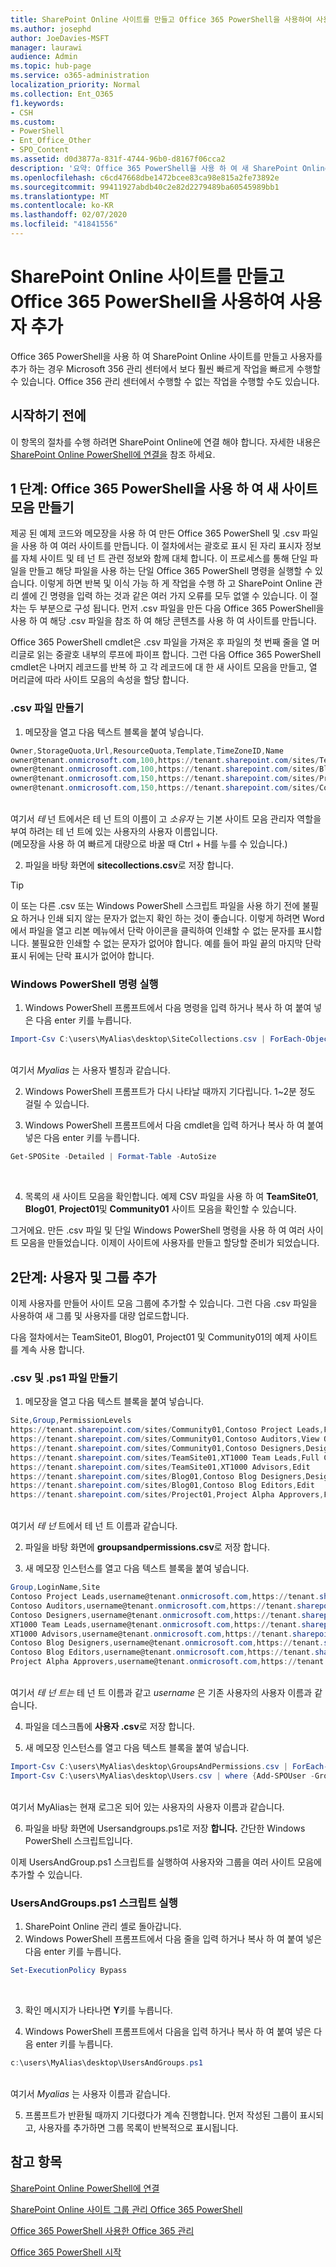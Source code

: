 ```yaml
---
title: SharePoint Online 사이트를 만들고 Office 365 PowerShell을 사용하여 사용자 추가
ms.author: josephd
author: JoeDavies-MSFT
manager: laurawi
audience: Admin
ms.topic: hub-page
ms.service: o365-administration
localization_priority: Normal
ms.collection: Ent_O365
f1.keywords:
- CSH
ms.custom:
- PowerShell
- Ent_Office_Other
- SPO_Content
ms.assetid: d0d3877a-831f-4744-96b0-d8167f06cca2
description: '요약: Office 365 PowerShell을 사용 하 여 새 SharePoint Online 사이트를 만든 다음 해당 사이트에 사용자 및 그룹을 추가 합니다.'
ms.openlocfilehash: c6cd47668dbe1472bcee83ca98e815a2fe73892e
ms.sourcegitcommit: 99411927abdb40c2e82d2279489ba60545989bb1
ms.translationtype: MT
ms.contentlocale: ko-KR
ms.lasthandoff: 02/07/2020
ms.locfileid: "41841556"
---
```

# <a name="create-sharepoint-online-sites-and-add-users-with-office-365-powershell"></a>SharePoint Online 사이트를 만들고 Office 365 PowerShell을 사용하여 사용자 추가

Office 365 PowerShell을 사용 하 여 SharePoint Online 사이트를 만들고 사용자를 추가 하는 경우 Microsoft 356 관리 센터에서 보다 훨씬 빠르게 작업을 빠르게 수행할 수 있습니다. Office 356 관리 센터에서 수행할 수 없는 작업을 수행할 수도 있습니다. 

## <a name="before-you-begin"></a>시작하기 전에

이 항목의 절차를 수행 하려면 SharePoint Online에 연결 해야 합니다. 자세한 내용은 [SharePoint Online PowerShell에 연결을](https://docs.microsoft.com/powershell/sharepoint/sharepoint-online/connect-sharepoint-online?view=sharepoint-ps) 참조 하세요.

## <a name="step-1-create-new-site-collections-using-office-365-powershell"></a>1 단계: Office 365 PowerShell을 사용 하 여 새 사이트 모음 만들기

제공 된 예제 코드와 메모장을 사용 하 여 만든 Office 365 PowerShell 및 .csv 파일을 사용 하 여 여러 사이트를 만듭니다. 이 절차에서는 괄호로 표시 된 자리 표시자 정보를 자체 사이트 및 테 넌 트 관련 정보와 함께 대체 합니다. 이 프로세스를 통해 단일 파일을 만들고 해당 파일을 사용 하는 단일 Office 365 PowerShell 명령을 실행할 수 있습니다. 이렇게 하면 반복 및 이식 가능 하 게 작업을 수행 하 고 SharePoint Online 관리 셸에 긴 명령을 입력 하는 것과 같은 여러 가지 오류를 모두 없앨 수 있습니다. 이 절차는 두 부분으로 구성 됩니다. 먼저 .csv 파일을 만든 다음 Office 365 PowerShell을 사용 하 여 해당 .csv 파일을 참조 하 여 해당 콘텐츠를 사용 하 여 사이트를 만듭니다.

Office 365 PowerShell cmdlet은 .csv 파일을 가져온 후 파일의 첫 번째 줄을 열 머리글로 읽는 중괄호 내부의 루프에 파이프 합니다. 그런 다음 Office 365 PowerShell cmdlet은 나머지 레코드를 반복 하 고 각 레코드에 대 한 새 사이트 모음을 만들고, 열 머리글에 따라 사이트 모음의 속성을 할당 합니다.

### <a name="create-a-csv-file"></a>.csv 파일 만들기

1. 메모장을 열고 다음 텍스트 블록을 붙여 넣습니다.<br/>

```powershell
Owner,StorageQuota,Url,ResourceQuota,Template,TimeZoneID,Name
owner@tenant.onmicrosoft.com,100,https://tenant.sharepoint.com/sites/TeamSite01,25,EHS#1,10,Contoso Team Site
owner@tenant.onmicrosoft.com,100,https://tenant.sharepoint.com/sites/Blog01,25,BLOG#0,10,Contoso Blog
owner@tenant.onmicrosoft.com,150,https://tenant.sharepoint.com/sites/Project01,25,PROJECTSITE#0,10,Project Alpha
owner@tenant.onmicrosoft.com,150,https://tenant.sharepoint.com/sites/Community01,25,COMMUNITY#0,10,Community Site
```
<br/>여기서 *테* 넌 트에서은 테 넌 트의 이름이 고 *소유자* 는 기본 사이트 모음 관리자 역할을 부여 하려는 테 넌 트에 있는 사용자의 사용자 이름입니다.<br/>(메모장을 사용 하 여 빠르게 대량으로 바꿀 때 Ctrl + H를 누를 수 있습니다.)<br/>

2. 파일을 바탕 화면에 **sitecollections.csv**로 저장 합니다.<br/>

> [!TIP]
> 이 또는 다른 .csv 또는 Windows PowerShell 스크립트 파일을 사용 하기 전에 불필요 하거나 인쇄 되지 않는 문자가 없는지 확인 하는 것이 좋습니다. 이렇게 하려면 Word에서 파일을 열고 리본 메뉴에서 단락 아이콘을 클릭하여 인쇄할 수 없는 문자를 표시합니다. 불필요한 인쇄할 수 없는 문자가 없어야 합니다. 예를 들어 파일 끝의 마지막 단락 표시 뒤에는 단락 표시가 없어야 합니다.

### <a name="run-the-windows-powershell-command"></a>Windows PowerShell 명령 실행

1. Windows PowerShell 프롬프트에서 다음 명령을 입력 하거나 복사 하 여 붙여 넣은 다음 enter 키를 누릅니다.<br/>
```powershell
Import-Csv C:\users\MyAlias\desktop\SiteCollections.csv | ForEach-Object {New-SPOSite -Owner $_.Owner -StorageQuota $_.StorageQuota -Url $_.Url -NoWait -ResourceQuota $_.ResourceQuota -Template $_.Template -TimeZoneID $_.TimeZoneID -Title $_.Name}
```
<br/>여기서 *Myalias* 는 사용자 별칭과 같습니다.<br/>

2. Windows PowerShell 프롬프트가 다시 나타날 때까지 기다립니다. 1~2분 정도 걸릴 수 있습니다.<br/>

3. Windows PowerShell 프롬프트에서 다음 cmdlet을 입력 하거나 복사 하 여 붙여 넣은 다음 enter 키를 누릅니다.<br/>

```powershell
Get-SPOSite -Detailed | Format-Table -AutoSize
```
<br/>

4. 목록의 새 사이트 모음을 확인합니다. 예제 CSV 파일을 사용 하 여 **TeamSite01**, **Blog01**, **Project01**및 **Community01** 사이트 모음을 확인할 수 있습니다.

그거에요. 만든 .csv 파일 및 단일 Windows PowerShell 명령을 사용 하 여 여러 사이트 모음을 만들었습니다. 이제이 사이트에 사용자를 만들고 할당할 준비가 되었습니다.

## <a name="step-2-add-users-and-groups"></a>2단계: 사용자 및 그룹 추가

이제 사용자를 만들어 사이트 모음 그룹에 추가할 수 있습니다. 그런 다음 .csv 파일을 사용하여 새 그룹 및 사용자를 대량 업로드합니다.

다음 절차에서는 TeamSite01, Blog01, Project01 및 Community01의 예제 사이트를 계속 사용 합니다.

### <a name="create-csv-and-ps1-files"></a>.csv 및 .ps1 파일 만들기

1. 메모장을 열고 다음 텍스트 블록을 붙여 넣습니다.<br/>

```powershell
Site,Group,PermissionLevels
https://tenant.sharepoint.com/sites/Community01,Contoso Project Leads,Full Control
https://tenant.sharepoint.com/sites/Community01,Contoso Auditors,View Only
https://tenant.sharepoint.com/sites/Community01,Contoso Designers,Design
https://tenant.sharepoint.com/sites/TeamSite01,XT1000 Team Leads,Full Control
https://tenant.sharepoint.com/sites/TeamSite01,XT1000 Advisors,Edit
https://tenant.sharepoint.com/sites/Blog01,Contoso Blog Designers,Design
https://tenant.sharepoint.com/sites/Blog01,Contoso Blog Editors,Edit
https://tenant.sharepoint.com/sites/Project01,Project Alpha Approvers,Full Control
```
<br/>여기서 *테 넌* 트에서 테 넌 트 이름과 같습니다.<br/>

2. 파일을 바탕 화면에 **groupsandpermissions.csv**로 저장 합니다.<br/>

3. 새 메모장 인스턴스를 열고 다음 텍스트 블록을 붙여 넣습니다.<br/>

```powershell
Group,LoginName,Site
Contoso Project Leads,username@tenant.onmicrosoft.com,https://tenant.sharepoint.com/sites/Community01
Contoso Auditors,username@tenant.onmicrosoft.com,https://tenant.sharepoint.com/sites/Community01
Contoso Designers,username@tenant.onmicrosoft.com,https://tenant.sharepoint.com/sites/Community01
XT1000 Team Leads,username@tenant.onmicrosoft.com,https://tenant.sharepoint.com/sites/TeamSite01
XT1000 Advisors,username@tenant.onmicrosoft.com,https://tenant.sharepoint.com/sites/TeamSite01
Contoso Blog Designers,username@tenant.onmicrosoft.com,https://tenant.sharepoint.com/sites/Blog01
Contoso Blog Editors,username@tenant.onmicrosoft.com,https://tenant.sharepoint.com/sites/Blog01
Project Alpha Approvers,username@tenant.onmicrosoft.com,https://tenant.sharepoint.com/sites/Project01
```
<br/>여기서 *테 넌 트는* 테 넌 트 이름과 같고 *username* 은 기존 사용자의 사용자 이름과 같습니다.<br/>

4. 파일을 데스크톱에 **사용자 .csv**로 저장 합니다.<br/>

5. 새 메모장 인스턴스를 열고 다음 텍스트 블록을 붙여 넣습니다.<br/>

```powershell
Import-Csv C:\users\MyAlias\desktop\GroupsAndPermissions.csv | ForEach-Object {New-SPOSiteGroup -Group $_.Group -PermissionLevels $_.PermissionLevels -Site $_.Site}
Import-Csv C:\users\MyAlias\desktop\Users.csv | where {Add-SPOUser -Group $_.Group –LoginName $_.LoginName -Site $_.Site}
```
<br/>여기서 MyAlias는 현재 로그온 되어 있는 사용자의 사용자 이름과 같습니다.<br/>

6. 파일을 바탕 화면에 Usersandgroups.ps1로 저장 **합니다.** 간단한 Windows PowerShell 스크립트입니다.

이제 UsersAndGroup.ps1 스크립트를 실행하여 사용자와 그룹을 여러 사이트 모음에 추가할 수 있습니다.

### <a name="run-usersandgroupsps1-script"></a>UsersAndGroups.ps1 스크립트 실행

1. SharePoint Online 관리 셸로 돌아갑니다.<br/>
2. Windows PowerShell 프롬프트에서 다음 줄을 입력 하거나 복사 하 여 붙여 넣은 다음 enter 키를 누릅니다.<br/>
```powershell
Set-ExecutionPolicy Bypass
```
<br/>

3. 확인 메시지가 나타나면 **Y**키를 누릅니다.<br/>

4. Windows PowerShell 프롬프트에서 다음을 입력 하거나 복사 하 여 붙여 넣은 다음 enter 키를 누릅니다.<br/>

```powershell
c:\users\MyAlias\desktop\UsersAndGroups.ps1
```
<br/>여기서 *Myalias* 는 사용자 이름과 같습니다.<br/>

5. 프롬프트가 반환될 때까지 기다렸다가 계속 진행합니다. 먼저 작성된 그룹이 표시되고, 사용자를 추가하면 그룹 목록이 반복적으로 표시됩니다.

## <a name="see-also"></a>참고 항목

[SharePoint Online PowerShell에 연결](https://docs.microsoft.com/powershell/sharepoint/sharepoint-online/connect-sharepoint-online?view=sharepoint-ps)

[SharePoint Online 사이트 그룹 관리 Office 365 PowerShell](manage-sharepoint-site-groups-with-powershell.md)

[Office 365 PowerShell 사용한 Office 365 관리](manage-office-365-with-office-365-powershell.md)
  
[Office 365 PowerShell 시작](getting-started-with-office-365-powershell.md)

